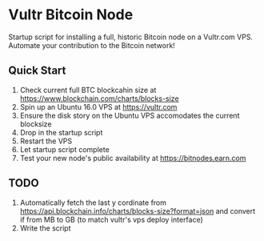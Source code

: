 # Vultr Bitcoin Node
Startup script for installing a full, historic Bitcoin node on a Vultr.com VPS. Automate your contribution to the Bitcoin network!

## Quick Start

1. Check current full BTC blockcahin size at https://www.blockchain.com/charts/blocks-size
2. Spin up an Ubuntu 16.0 VPS at https://vultr.com
3. Ensure the disk story on the Ubuntu VPS accomodates the current blocksize
4. Drop in the startup script
5. Restart the VPS
6. Let startup script complete
7. Test your new node's public availability at https://bitnodes.earn.com

## TODO
1. Automatically fetch the last y cordinate from https://api.blockchain.info/charts/blocks-size?format=json
and convert if from MB to GB (to match vultr's vps deploy interface)
2. Write the script

